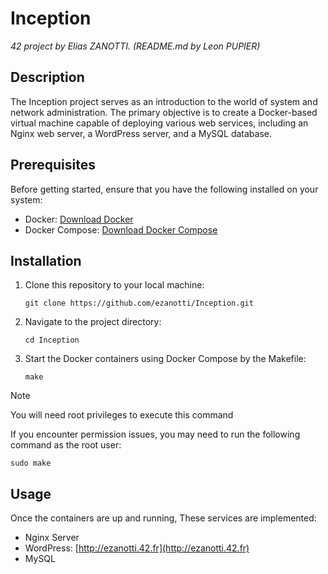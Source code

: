 # Inception
*42 project by Elias ZANOTTI. (README.md by Leon PUPIER)*

## Description
The Inception project serves as an introduction to the world of system and network administration. The primary objective is to create a Docker-based virtual machine capable of deploying various web services, including an Nginx web server, a WordPress server, and a MySQL database.

## Prerequisites
Before getting started, ensure that you have the following installed on your system:
- Docker: [Download Docker](https://www.docker.com/get-started)
- Docker Compose: [Download Docker Compose](https://docs.docker.com/compose/install/)

## Installation
1. Clone this repository to your local machine:
   ```
   git clone https://github.com/ezanotti/Inception.git
   ```
2. Navigate to the project directory:
   ```
   cd Inception
   ```
3. Start the Docker containers using Docker Compose by the Makefile:
   ```
   make
   ```

> [!NOTE] 
> You will need root privileges to execute this command
>
> If you encounter permission issues, you may need to run the following command as the root user:
> ```
> sudo make
> ```

## Usage
Once the containers are up and running, These services are implemented:
- Nginx Server
- WordPress: [http://ezanotti.42.fr](http://ezanotti.42.fr)
- MySQL